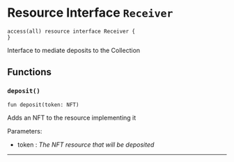 # Resource Interface `Receiver`

```cadence
access(all) resource interface Receiver {
}
```

Interface to mediate deposits to the Collection
## Functions

### `deposit()`

```cadence
fun deposit(token: NFT)
```
Adds an NFT to the resource implementing it

Parameters:
  - token : _The NFT resource that will be deposited_

---
